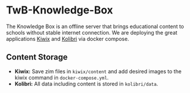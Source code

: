 # TwB-Knowledge-Box

The Knowledge Box is an offline server that brings educational content to schools without stable internet connection. We are deploying the great applications [Kiwix](https://github.com/kiwix/kiwix-tools) and [Kolibri](https://github.com/learningequality/kolibri) via docker compose.

## Content Storage
- **Kiwix:** Save zim files in ```kiwix/content``` and add desired images to the kiwix command in ```docker-compose.yml```.
- **Kolibri:** All data including content is stored in ```kolibri/data```.
